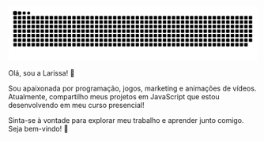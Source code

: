 ![snake gif](https://github.com/Larissa-Djunbawski/Larissa-Djunbawski/blob/output/github-contribution-grid-snake.svg)

Olá, sou a Larissa! 👋

Sou apaixonada por programação, jogos, marketing e animações de vídeos. Atualmente, compartilho meus projetos em JavaScript que estou desenvolvendo em meu curso presencial!

Sinta-se à vontade para explorar meu trabalho e aprender junto comigo. Seja bem-vindo! 🎉

